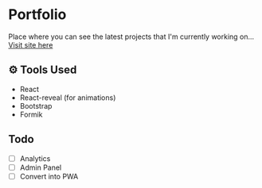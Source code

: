 # Portfolio
Place where you can see the latest projects that I'm currently working on...
[Visit site here](https://kiranpuli.github.io/portfolio/)
## ⚙ Tools Used
* React
* React-reveal (for animations)
* Bootstrap
* Formik

## Todo
* [ ] Analytics
* [ ] Admin Panel
* [ ] Convert into PWA